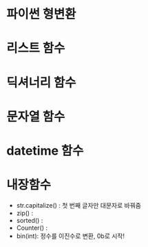 # 파이썬 형변환
# 리스트 함수
# 딕셔너리 함수
# 문자열 함수
# datetime 함수
# 내장함수
* str.capitalize() : 첫 번째 글자만 대문자로 바꿔줌
* zip() : 
* sorted() : 
* Counter() :
* bin(int): 정수를 이진수로 변환, 0b로 시작!